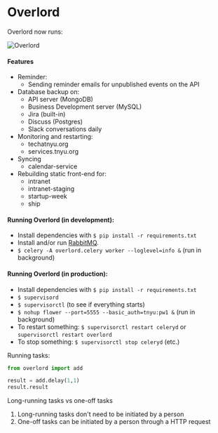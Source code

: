 # Overlord

Overlord now runs:

![Overlord](http://media.giphy.com/media/RFkWL5lqN3CZG/giphy-tumblr.gif)

#### Features
- Reminder:
  - Sending reminder emails for unpublished events on the API
- Database backup on:
  - API server (MongoDB)
  - Business Development server (MySQL)
  - Jira (built-in)
  - Discuss (Postgres)
  - Slack conversations daily
- Monitoring and restarting:
  - techatnyu.org
  - services.tnyu.org
- Syncing
  - calendar-service
- Rebuilding static front-end for:
  - intranet
  - intranet-staging
  - startup-week
  - ship

#### Running Overlord (in development):

- Install dependencies with `$ pip install -r requirements.txt`
- Install and/or run [RabbitMQ](https://www.rabbitmq.com/).
- `$ celery -A overlord.celery worker --loglevel=info &` (run in background)

#### Running Overlord (in production):

- Install dependencies with `$ pip install -r requirements.txt`
- `$ supervisord`
- `$ supervisorctl` (to see if everything starts)
- `$ nohup flower --port=5555 --basic_auth=tnyu:pw1 &` (run in background)
- To restart something: `$ supervisorctl restart celeryd` or `supervisorctl restart overlord`
- To stop something: `$ supervisorctl stop celeryd` (etc.)

Running tasks:

```python
from overlord import add

result = add.delay(1,1)
result.result
```

Long-running tasks vs one-off tasks

1. Long-running tasks don't need to be initiated by a person
2. One-off tasks can be initiated by a person through a HTTP request
